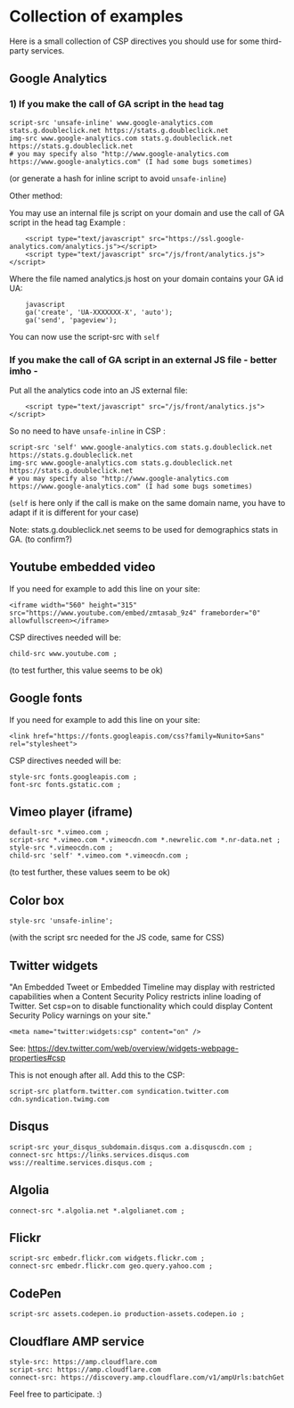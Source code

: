 # Collection of examples

Here is a small collection of CSP directives you should use for some third-party services.

## Google Analytics

### 1) If you make the call of GA script in the ```head``` tag

```
script-src 'unsafe-inline' www.google-analytics.com stats.g.doubleclick.net https://stats.g.doubleclick.net
img-src www.google-analytics.com stats.g.doubleclick.net https://stats.g.doubleclick.net
# you may specify also "http://www.google-analytics.com https://www.google-analytics.com" (I had some bugs sometimes)
```

(or generate a hash for inline script to avoid ```unsafe-inline```)

Other method:

You may use an internal file js script on your domain and use the call of GA script in the head tag
Example :
```
    <script type="text/javascript" src="https://ssl.google-analytics.com/analytics.js"></script>
    <script type="text/javascript" src="/js/front/analytics.js"></script>
```    
Where the file named analytics.js host on your domain contains your GA id UA:
```
    javascript
    ga('create', 'UA-XXXXXXX-X', 'auto');
    ga('send', 'pageview');
```
You can now use the script-src with ```self```

### If you make the call of GA script in an external JS file - __better imho__ -

Put all the analytics code into an JS external file:
```
    <script type="text/javascript" src="/js/front/analytics.js"></script>
```  

So no need to have ```unsafe-inline``` in CSP :

```
script-src 'self' www.google-analytics.com stats.g.doubleclick.net https://stats.g.doubleclick.net
img-src www.google-analytics.com stats.g.doubleclick.net https://stats.g.doubleclick.net
# you may specify also "http://www.google-analytics.com https://www.google-analytics.com" (I had some bugs sometimes)
```


(```self``` is here only if the call is make on the same domain name, you have to adapt if it is different for your case)

Note: stats.g.doubleclick.net seems to be used for demographics stats in GA. (to confirm?)

## Youtube embedded video

If you need for example to add this line on your site:

```
<iframe width="560" height="315" src="https://www.youtube.com/embed/zmtasab_9z4" frameborder="0" allowfullscreen></iframe>
```
CSP directives needed will be:
```
child-src www.youtube.com ;
```
(to test further, this value seems to be ok)

## Google fonts

If you need for example to add this line on your site:

```
<link href="https://fonts.googleapis.com/css?family=Nunito+Sans" rel="stylesheet"> 
```
CSP directives needed will be:
```
style-src fonts.googleapis.com ;
font-src fonts.gstatic.com ;
```

## Vimeo player (iframe)

```
default-src *.vimeo.com ;
script-src *.vimeo.com *.vimeocdn.com *.newrelic.com *.nr-data.net ;
style-src *.vimeocdn.com ;
child-src 'self' *.vimeo.com *.vimeocdn.com ;
```

(to test further, these values seem to be ok)


## Color box
```
style-src 'unsafe-inline';
```
(with the script src needed for the JS code, same for CSS)


## Twitter widgets

"An Embedded Tweet or Embedded Timeline may display with restricted capabilities when a Content Security Policy restricts inline loading of Twitter. Set csp=on to disable functionality which could display Content Security Policy warnings on your site."

```<meta name="twitter:widgets:csp" content="on" />```

See: https://dev.twitter.com/web/overview/widgets-webpage-properties#csp

This is not enough after all. Add this to the CSP:

```
script-src platform.twitter.com syndication.twitter.com cdn.syndication.twimg.com
```

## Disqus

```
script-src your_disqus_subdomain.disqus.com a.disquscdn.com ;
connect-src https://links.services.disqus.com wss://realtime.services.disqus.com ;
```

## Algolia

```
connect-src *.algolia.net *.algolianet.com ;
```

## Flickr

```
script-src embedr.flickr.com widgets.flickr.com ;
connect-src embedr.flickr.com geo.query.yahoo.com ;
```

## CodePen

```
script-src assets.codepen.io production-assets.codepen.io ;
```

## Cloudflare AMP service

    style-src: https://amp.cloudflare.com 
    script-src: https://amp.cloudflare.com 
    connect-src: https://discovery.amp.cloudflare.com/v1/ampUrls:batchGet


Feel free to participate. :)
